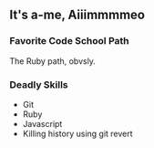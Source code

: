 ## It's a-me, Aiiimmmmeo

### Favorite Code School Path

The Ruby path, obvsly.

### Deadly Skills

* Git
* Ruby
* Javascript
* Killing history using git revert